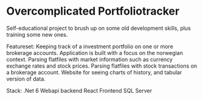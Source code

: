 # Overcomplicated Portfoliotracker

Self-educational project to brush up on some old development skills, plus training some new ones.

Featureset:
Keeping track of a investment portfolio on one or more brokerage accounts. Application is built with a focus on the norwegian context.
Parsing flatfiles with market information such as currency exchange rates and stock prices.
Parsing flatfiles with stock transactions on a brokerage account.
Website for seeing charts of history, and tabular version of data.

Stack:
.Net 6 Webapi backend
React Frontend
SQL Server
